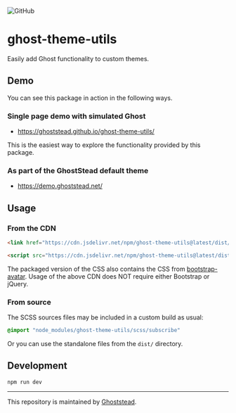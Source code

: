 ![GitHub](https://img.shields.io/github/license/ghoststead/ghost-theme-utils?label=License)

# ghost-theme-utils

Easily add Ghost functionality to custom themes.

## Demo
You can see this package in action in the following ways.

### Single page demo with simulated Ghost
* https://ghoststead.github.io/ghost-theme-utils/

This is the easiest way to explore the functionality provided by this package.

### As part of the GhostStead default theme

* https://demo.ghoststead.net/

## Usage

### From the CDN

```html
<link href="https://cdn.jsdelivr.net/npm/ghost-theme-utils@latest/dist/css/style.min.css" rel="stylesheet">
```

```html
<script src="https://cdn.jsdelivr.net/npm/ghost-theme-utils@latest/dist/js/ghost-theme-utils.min.js" async defer></script>
```
The packaged version of the CSS also contains the CSS from [bootstrap-avatar](https://github.com/ghoststead/bootstrap-avatar).
Usage of the above CDN does NOT require either Bootstrap or jQuery.

### From source
The SCSS sources files may be included in a custom build as usual:
```scss
@import "node_modules/ghost-theme-utils/scss/subscribe"
```

Or you can use the standalone files from the `dist/` directory.

## Development
```
npm run dev
```

---
This repository is maintained by [Ghoststead](https://www.ghoststead.com).

